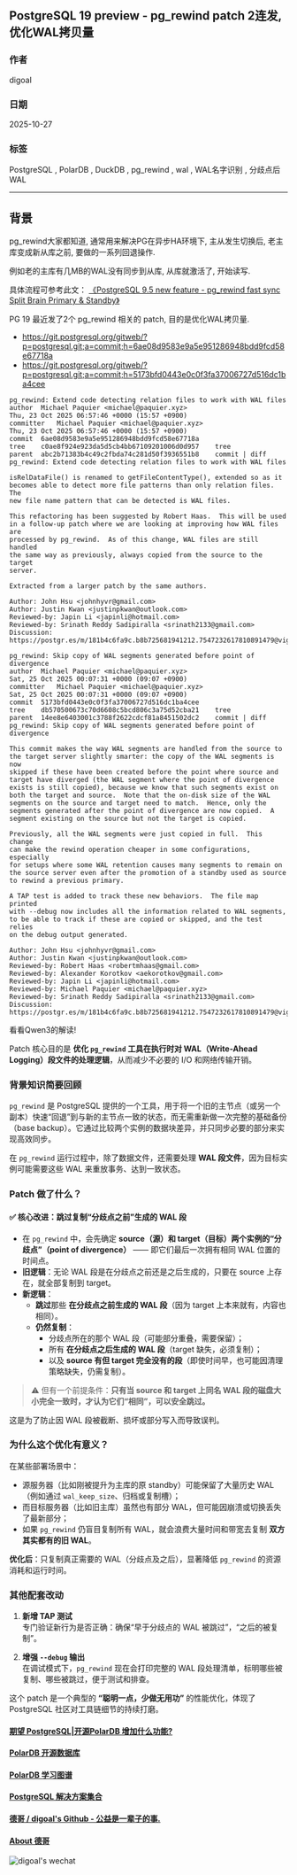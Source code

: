 ## PostgreSQL 19 preview - pg_rewind patch 2连发, 优化WAL拷贝量       
                            
### 作者                            
digoal                            
                            
### 日期                            
2025-10-27                           
                            
### 标签                            
PostgreSQL , PolarDB , DuckDB , pg_rewind , wal , WAL名字识别 , 分歧点后WAL                
                            
----                            
                            
## 背景    
pg_rewind大家都知道, 通常用来解决PG在异步HA环境下, 主从发生切换后, 老主库变成新从库之前, 要做的一系列回退操作.    
  
例如老的主库有几MB的WAL没有同步到从库, 从库就激活了, 开始读写.  
  
具体流程可参考此文： [《PostgreSQL 9.5 new feature - pg_rewind fast sync Split Brain Primary & Standby》](../201503/20150325_02.md)    
  
PG 19 最近发了2个 pg_rewind 相关的 patch, 目的是优化WAL拷贝量.     
- https://git.postgresql.org/gitweb/?p=postgresql.git;a=commit;h=6ae08d9583e9a5e951286948bdd9fcd58e67718a  
- https://git.postgresql.org/gitweb/?p=postgresql.git;a=commit;h=5173bfd0443e0c0f3fa37006727d516dc1ba4cee  
  
```  
pg_rewind: Extend code detecting relation files to work with WAL files  
author	Michael Paquier <michael@paquier.xyz>	  
Thu, 23 Oct 2025 06:57:46 +0000 (15:57 +0900)  
committer	Michael Paquier <michael@paquier.xyz>	  
Thu, 23 Oct 2025 06:57:46 +0000 (15:57 +0900)  
commit	6ae08d9583e9a5e951286948bdd9fcd58e67718a  
tree	c0ae8f924e923da5d5cb4bb67109201006d0d957	tree  
parent	abc2b71383b4c49c2fbda74c281d50f3936551b8	commit | diff  
pg_rewind: Extend code detecting relation files to work with WAL files  
  
isRelDataFile() is renamed to getFileContentType(), extended so as it  
becomes able to detect more file patterns than only relation files.  The  
new file name pattern that can be detected is WAL files.  
  
This refactoring has been suggested by Robert Haas.  This will be used  
in a follow-up patch where we are looking at improving how WAL files are  
processed by pg_rewind.  As of this change, WAL files are still handled  
the same way as previously, always copied from the source to the target  
server.  
  
Extracted from a larger patch by the same authors.  
  
Author: John Hsu <johnhyvr@gmail.com>  
Author: Justin Kwan <justinpkwan@outlook.com>  
Reviewed-by: Japin Li <japinli@hotmail.com>  
Reviewed-by: Srinath Reddy Sadipiralla <srinath2133@gmail.com>  
Discussion: https://postgr.es/m/181b4c6fa9c.b8b725681941212.7547232617810891479@viggy28.dev  
```  
  
```  
pg_rewind: Skip copy of WAL segments generated before point of divergence  
author	Michael Paquier <michael@paquier.xyz>	  
Sat, 25 Oct 2025 00:07:31 +0000 (09:07 +0900)  
committer	Michael Paquier <michael@paquier.xyz>	  
Sat, 25 Oct 2025 00:07:31 +0000 (09:07 +0900)  
commit	5173bfd0443e0c0f3fa37006727d516dc1ba4cee  
tree	db570500673c70d6608c5bcd806c3a75d52cba21	tree  
parent	14ee8e6403001c3788f2622cdcf81a8451502dc2	commit | diff  
pg_rewind: Skip copy of WAL segments generated before point of divergence  
  
This commit makes the way WAL segments are handled from the source to  
the target server slightly smarter: the copy of the WAL segments is now  
skipped if these have been created before the point where source and  
target have diverged (the WAL segment where the point of divergence  
exists is still copied), because we know that such segments exist on  
both the target and source.  Note that the on-disk size of the WAL  
segments on the source and target need to match.  Hence, only the  
segments generated after the point of divergence are now copied.  A  
segment existing on the source but not the target is copied.  
  
Previously, all the WAL segments were just copied in full.  This change  
can make the rewind operation cheaper in some configurations, especially  
for setups where some WAL retention causes many segments to remain on  
the source server even after the promotion of a standby used as source  
to rewind a previous primary.  
  
A TAP test is added to track these new behaviors.  The file map printed  
with --debug now includes all the information related to WAL segments,  
to be able to track if these are copied or skipped, and the test relies  
on the debug output generated.  
  
Author: John Hsu <johnhyvr@gmail.com>  
Author: Justin Kwan <justinpkwan@outlook.com>  
Reviewed-by: Robert Haas <robertmhaas@gmail.com>  
Reviewed-by: Alexander Korotkov <aekorotkov@gmail.com>  
Reviewed-by: Japin Li <japinli@hotmail.com>  
Reviewed-by: Michael Paquier <michael@paquier.xyz>  
Reviewed-by: Srinath Reddy Sadipiralla <srinath2133@gmail.com>  
Discussion: https://postgr.es/m/181b4c6fa9c.b8b725681941212.7547232617810891479@viggy28.dev  
```  
  
看看Qwen3的解读!  
  
Patch 核心目的是 **优化 `pg_rewind` 工具在执行时对 WAL（Write-Ahead Logging）段文件的处理逻辑**，从而减少不必要的 I/O 和网络传输开销。  
  
### 背景知识简要回顾  
  
`pg_rewind` 是 PostgreSQL 提供的一个工具，用于将一个旧的主节点（或另一个副本）快速“回退”到与新的主节点一致的状态，而无需重新做一次完整的基础备份（base backup）。它通过比较两个实例的数据块差异，并只同步必要的部分来实现高效同步。  
  
在 `pg_rewind` 运行过程中，除了数据文件，还需要处理 **WAL 段文件**，因为目标实例可能需要这些 WAL 来重放事务、达到一致状态。  
  
### Patch 做了什么？  
  
#### ✅ **核心改进：跳过复制“分歧点之前”生成的 WAL 段**  
  
- 在 `pg_rewind` 中，会先确定 **source（源）和 target（目标）两个实例的“分歧点”（point of divergence）** —— 即它们最后一次拥有相同 WAL 位置的时间点。  
- **旧逻辑**：无论 WAL 段是在分歧点之前还是之后生成的，只要在 source 上存在，就全部复制到 target。  
- **新逻辑**：  
  - **跳过**那些 **在分歧点之前生成的 WAL 段**（因为 target 上本来就有，内容也相同）。  
  - **仍然复制**：  
    - 分歧点所在的那个 WAL 段（可能部分重叠，需要保留）；  
    - 所有 **在分歧点之后生成的 WAL 段**（target 缺失，必须复制）；  
    - 以及 **source 有但 target 完全没有的段**（即使时间早，也可能因清理策略缺失，仍需复制）。  
  
> ⚠️ 但有一个前提条件：**只有当 source 和 target 上同名 WAL 段的磁盘大小完全一致时，才认为它们“相同”，可以安全跳过。**  
  
这是为了防止因 WAL 段被截断、损坏或部分写入而导致误判。  
  
### 为什么这个优化有意义？  
  
在某些部署场景中：  
  
- 源服务器（比如刚被提升为主库的原 standby）可能保留了大量历史 WAL（例如通过 `wal_keep_size`、归档或复制槽）；  
- 而目标服务器（比如旧主库）虽然也有部分 WAL，但可能因崩溃或切换丢失了最新部分；  
- 如果 `pg_rewind` 仍盲目复制所有 WAL，就会浪费大量时间和带宽去复制 **双方其实都有的旧 WAL**。  
  
**优化后**：只复制真正需要的 WAL（分歧点及之后），显著降低 `pg_rewind` 的资源消耗和运行时间。  
  
### 其他配套改动  
  
1. **新增 TAP 测试**    
   专门验证新行为是否正确：确保“早于分歧点的 WAL 被跳过”，“之后的被复制”。  
  
2. **增强 `--debug` 输出**    
   在调试模式下，`pg_rewind` 现在会打印完整的 WAL 段处理清单，标明哪些被复制、哪些被跳过，便于测试和排查。  
  
这个 patch 是一个典型的 **“聪明一点，少做无用功”** 的性能优化，体现了 PostgreSQL 社区对工具链细节的持续打磨。  
       
#### [期望 PostgreSQL|开源PolarDB 增加什么功能?](https://github.com/digoal/blog/issues/76 "269ac3d1c492e938c0191101c7238216")
  
  
#### [PolarDB 开源数据库](https://openpolardb.com/home "57258f76c37864c6e6d23383d05714ea")
  
  
#### [PolarDB 学习图谱](https://www.aliyun.com/database/openpolardb/activity "8642f60e04ed0c814bf9cb9677976bd4")
  
  
#### [PostgreSQL 解决方案集合](../201706/20170601_02.md "40cff096e9ed7122c512b35d8561d9c8")
  
  
#### [德哥 / digoal's Github - 公益是一辈子的事.](https://github.com/digoal/blog/blob/master/README.md "22709685feb7cab07d30f30387f0a9ae")
  
  
#### [About 德哥](https://github.com/digoal/blog/blob/master/me/readme.md "a37735981e7704886ffd590565582dd0")
  
  
![digoal's wechat](../pic/digoal_weixin.jpg "f7ad92eeba24523fd47a6e1a0e691b59")
  
